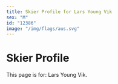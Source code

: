 ```yaml
---
title: Skier Profile for Lars Young Vik
sex: "M"
id: "12386"
image: "/img/flags/aus.svg" 
---
```


# Skier Profile

This page is for: Lars Young Vik.
    